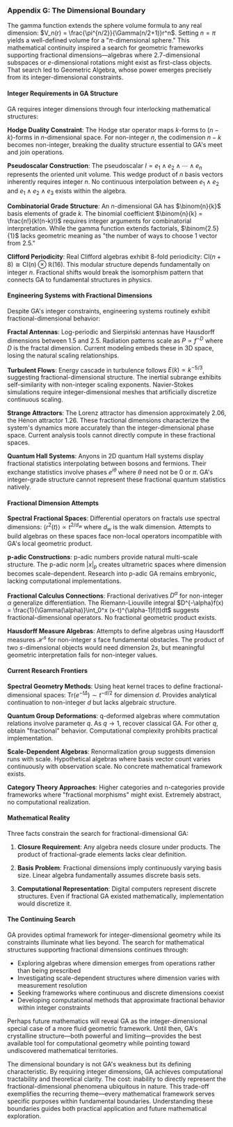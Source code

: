 ### Appendix G: The Dimensional Boundary

The gamma function extends the sphere volume formula to any real dimension: $V_n(r) = \frac{\pi^{n/2}}{\Gamma(n/2+1)}r^n$. Setting $n = \pi$ yields a well-defined volume for a "$\pi$-dimensional sphere." This mathematical continuity inspired a search for geometric frameworks supporting fractional dimensions—algebras where $2.7$-dimensional subspaces or $e$-dimensional rotations might exist as first-class objects. That search led to Geometric Algebra, whose power emerges precisely from its integer-dimensional constraints.

#### Integer Requirements in GA Structure

GA requires integer dimensions through four interlocking mathematical structures:

**Hodge Duality Constraint**: The Hodge star operator maps $k$-forms to $(n-k)$-forms in $n$-dimensional space. For non-integer $n$, the codimension $n-k$ becomes non-integer, breaking the duality structure essential to GA's meet and join operations.

**Pseudoscalar Construction**: The pseudoscalar $I = e_1 \wedge e_2 \wedge \cdots \wedge e_n$ represents the oriented unit volume. This wedge product of $n$ basis vectors inherently requires integer $n$. No continuous interpolation between $e_1 \wedge e_2$ and $e_1 \wedge e_2 \wedge e_3$ exists within the algebra.

**Combinatorial Grade Structure**: An $n$-dimensional GA has $\binom{n}{k}$ basis elements of grade $k$. The binomial coefficient $\binom{n}{k} = \frac{n!}{k!(n-k)!}$ requires integer arguments for combinatorial interpretation. While the gamma function extends factorials, $\binom{2.5}{1}$ lacks geometric meaning as "the number of ways to choose 1 vector from 2.5."

**Clifford Periodicity**: Real Clifford algebras exhibit 8-fold periodicity: $\text{Cl}(n+8) \cong \text{Cl}(n) \otimes \mathbb{R}(16)$. This modular structure depends fundamentally on integer $n$. Fractional shifts would break the isomorphism pattern that connects GA to fundamental structures in physics.

#### Engineering Systems with Fractional Dimensions

Despite GA's integer constraints, engineering systems routinely exhibit fractional-dimensional behavior:

**Fractal Antennas**: Log-periodic and Sierpiński antennas have Hausdorff dimensions between 1.5 and 2.5. Radiation patterns scale as $P \propto f^{-D}$ where $D$ is the fractal dimension. Current modeling embeds these in 3D space, losing the natural scaling relationships.

**Turbulent Flows**: Energy cascade in turbulence follows $E(k) \propto k^{-5/3}$, suggesting fractional-dimensional structure. The inertial subrange exhibits self-similarity with non-integer scaling exponents. Navier-Stokes simulations require integer-dimensional meshes that artificially discretize continuous scaling.

**Strange Attractors**: The Lorenz attractor has dimension approximately 2.06, the Hénon attractor 1.26. These fractional dimensions characterize the system's dynamics more accurately than the integer-dimensional phase space. Current analysis tools cannot directly compute in these fractional spaces.

**Quantum Hall Systems**: Anyons in 2D quantum Hall systems display fractional statistics interpolating between bosons and fermions. Their exchange statistics involve phases $e^{i\theta}$ where $\theta$ need not be $0$ or $\pi$. GA's integer-grade structure cannot represent these fractional quantum statistics natively.

#### Fractional Dimension Attempts

**Spectral Fractional Spaces**: Differential operators on fractals use spectral dimensions: $\langle r^2(t) \rangle \propto t^{2/d_w}$ where $d_w$ is the walk dimension. Attempts to build algebras on these spaces face non-local operators incompatible with GA's local geometric product.

**p-adic Constructions**: p-adic numbers provide natural multi-scale structure. The p-adic norm $|x|_p$ creates ultrametric spaces where dimension becomes scale-dependent. Research into p-adic GA remains embryonic, lacking computational implementations.

**Fractional Calculus Connections**: Fractional derivatives $D^\alpha$ for non-integer $\alpha$ generalize differentiation. The Riemann-Liouville integral $D^{-\alpha}f(x) = \frac{1}{\Gamma(\alpha)}\int_0^x (x-t)^{\alpha-1}f(t)dt$ suggests fractional-dimensional operators. No fractional geometric product exists.

**Hausdorff Measure Algebras**: Attempts to define algebras using Hausdorff measures $\mathcal{H}^s$ for non-integer $s$ face fundamental obstacles. The product of two $s$-dimensional objects would need dimension $2s$, but meaningful geometric interpretation fails for non-integer values.

#### Current Research Frontiers

**Spectral Geometry Methods**: Using heat kernel traces to define fractional-dimensional spaces: $\text{Tr}(e^{-t\Delta}) \sim t^{-d/2}$ for dimension $d$. Provides analytical continuation to non-integer $d$ but lacks algebraic structure.

**Quantum Group Deformations**: q-deformed algebras where commutation relations involve parameter $q$. As $q \to 1$, recover classical GA. For other $q$, obtain "fractional" behavior. Computational complexity prohibits practical implementation.

**Scale-Dependent Algebras**: Renormalization group suggests dimension runs with scale. Hypothetical algebras where basis vector count varies continuously with observation scale. No concrete mathematical framework exists.

**Category Theory Approaches**: Higher categories and n-categories provide frameworks where "fractional morphisms" might exist. Extremely abstract, no computational realization.

#### Mathematical Reality

Three facts constrain the search for fractional-dimensional GA:

1. **Closure Requirement**: Any algebra needs closure under products. The product of fractional-grade elements lacks clear definition.

2. **Basis Problem**: Fractional dimensions imply continuously varying basis size. Linear algebra fundamentally assumes discrete basis sets.

3. **Computational Representation**: Digital computers represent discrete structures. Even if fractional GA existed mathematically, implementation would discretize it.

#### The Continuing Search

GA provides optimal framework for integer-dimensional geometry while its constraints illuminate what lies beyond. The search for mathematical structures supporting fractional dimensions continues through:

- Exploring algebras where dimension emerges from operations rather than being prescribed
- Investigating scale-dependent structures where dimension varies with measurement resolution
- Seeking frameworks where continuous and discrete dimensions coexist
- Developing computational methods that approximate fractional behavior within integer constraints

Perhaps future mathematics will reveal GA as the integer-dimensional special case of a more fluid geometric framework. Until then, GA's crystalline structure—both powerful and limiting—provides the best available tool for computational geometry while pointing toward undiscovered mathematical territories.

The dimensional boundary is not GA's weakness but its defining characteristic. By requiring integer dimensions, GA achieves computational tractability and theoretical clarity. The cost: inability to directly represent the fractional-dimensional phenomena ubiquitous in nature. This trade-off exemplifies the recurring theme—every mathematical framework serves specific purposes within fundamental boundaries. Understanding these boundaries guides both practical application and future mathematical exploration.
